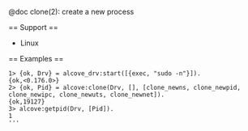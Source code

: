 @doc clone(2): create a new process

== Support ==

* Linux

== Examples ==

```
1> {ok, Drv} = alcove_drv:start([{exec, "sudo -n"}]).
{ok,<0.176.0>}
2> {ok, Pid} = alcove:clone(Drv, [], [clone_newns, clone_newpid, clone_newipc, clone_newuts, clone_newnet]).
{ok,19127}
3> alcove:getpid(Drv, [Pid]).
1
'''
